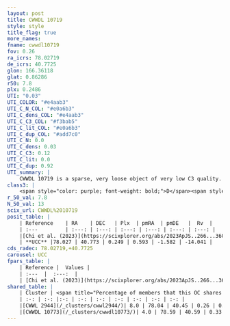 ```yaml
---
layout: post
title: CWWDL 10719
style: style
title_flag: true
more_names: 
fname: cwwdl10719
fov: 0.26
ra_icrs: 78.02719
de_icrs: 40.7725
glon: 166.36118
glat: 0.86286
r50: 7.8
plx: 0.2486
UTI: "0.03"
UTI_COLOR: "#e4aab3"
UTI_C_N_COL: "#e0a6b3"
UTI_C_dens_COL: "#e4aab3"
UTI_C_C3_COL: "#f3bab5"
UTI_C_lit_COL: "#e0a6b3"
UTI_C_dup_COL: "#add7c0"
UTI_C_N: 0.0
UTI_C_dens: 0.03
UTI_C_C3: 0.12
UTI_C_lit: 0.0
UTI_C_dup: 0.92
UTI_summary: |
    CWWDL 10719 is a sparse, very loose object of very low C3 quality. It was recently reported in the literature.<br><br>This is very likely a unique object, which shares a very small percentage of members with at least one previously reported entry, and a very small percentage with at least one entry reported in the same catalogue.<br><br><span style="color: #99180f; font-weight: bold;">Warning: </span>contains less than 25 stars with <i>P>0.5</i> estimated.
class3: |
    <span style="color: purple; font-weight: bold;">D</span><span style="color: red; font-weight: bold;">C</span>
r_50_val: 7.8
N_50_val: 13
scix_url: CWWDL%2010719
posit_table: |
    | Reference    | RA    | DEC   | Plx  | pmRA  | pmDE   |  Rv  |
    | :---         | :---: | :---: | :---: | :---: | :---: | :---: |
    |[Chi et al. (2023)](https://scixplorer.org/abs/2023ApJS..266...36C) | 78.025 | 40.766 | 0.247 | 0.561 | -1.601 | -1.095 |
    | **UCC** |78.027 | 40.773 | 0.249 | 0.593 | -1.582 | -14.041 | 
cds_radec: 78.02719,+40.7725
carousel: UCC
fpars_table: |
    | Reference |  Values |
    | :---  |  :---:  |
    | [Chi et al. (2023)](https://scixplorer.org/abs/2023ApJS..266...36C) | `logAge=8.18, Z=-0.58` |
shared_table: |
    | Cluster | <span title="Percentage of members that this OC shares with the ones listed">%</span>   | RA   | DEC   | Plx   | pmRA  | pmDE  | Rv | UTI |
    | :-: | :-: |:-: | :-: | :-: | :-: | :-: | :-: | :-: |
    |[CWWL 2944](/_clusters/cwwl2944/)| 8.0 | 78.04 | 40.45 | 0.26 | 0.53 | -1.51 | -13.21 |0.05 |
    |[CWWDL 10773](/_clusters/cwwdl10773/)| 4.0 | 78.59 | 40.59 | 0.33 | 0.62 | -1.68 | -26.79 |0.03 |
---
```

